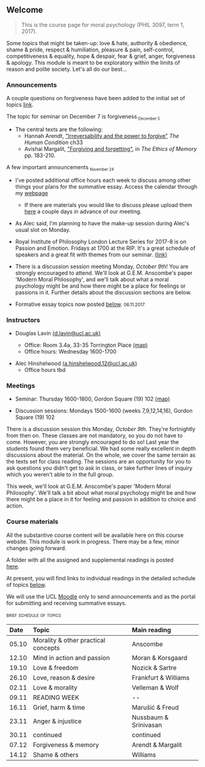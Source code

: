 ## Welcome

> This is the course page for moral psychology (PHIL 3097, term 1, 2017). 

Some topics that might be taken-up: love & hate, authority & obedience, shame & pride, respect & humiliation, pleasure & pain, self-control, competitiveness & equality, hope & despair, fear & grief, anger, forgiveness & apology. This module is meant to be exploratory within the limits of reason and polite society. Let's all do our best...

### Announcements

A couple questions on forgiveness have been added to the initial set of topics [link](https://www.dropbox.com/s/n0u52rtzbshj1h1/essay-topics-summative.pdf?dl=0).

The topic for seminar on December 7 is forgiveness.<sub><small>December 5</small></sub>
- The central texts are the following: 
  + Hannah Arendt, ["Irreversability and the power to forgive"](https://www.dropbox.com/s/kz2huo3sc6ern0g/arendt-forgiveness.pdf?dl=0) *The Human Condition* ch33
  + Avishai Margalit, ["Forgiving and forgetting"](https://www.dropbox.com/s/43sd9jh4wr3h88h/Margalit-The%20Ethics%20of%20Memory.pdf?dl=0), in *The Ethics of Memory* pp. 183-210.

A few important announcements <sub><small>November 24</small></sub>
- I've posted additional office hours each week to discuss among other things your plans for the summative essay. Access the calendar through my [webpage](http://www.douglaslavin.org/)
  - If there are materials you would like to discuss please upload them [here](https://www.dropbox.com/request/oY2JI7TC4oIfUD1gtMsb) a couple days in advance of our meeting.
- As Alec said, I'm planning to have the make-up session during Alec's usual slot on Monday.

- Royal Institute of Philosophy London Lecture Series for 2017-8 is on Passion and Emotion. Fridays at 1700 at the RIP. It's a great schedule of speakers and a great fit with themes from our seminar. [(link)](http://royalinstitutephilosophy.org/events/london-lecture-series/)

- There is a discussion session meeting Monday, *October 9th*! You are strongly encouraged to attend. We'll look at G.E.M. Anscombe's paper 'Modern Moral Philosophy', and we'll talk about what a moral psychology might be and how there might be a place for feelings or passions in it. Further details about the discussion sections are below.

- Formative essay topics now posted [below](assessment.md). <small>06.11.2017</small>


### Instructors

- Douglas Lavin [(d.lavin@ucl.ac.uk)](d.lavin@ucl.ac.uk)

  + Office: Room 3.4a, 33-35 Torrington Place [(map)](http://www.ucl.ac.uk/maps/33-35-torrington-place)
  + Office hours: Wednesday 1600-1700
    <!-- - [email policy](#noemail) -->
 <!-- [schedule](http://www.supersaas.co.uk/schedule/DouglasLavin/OfficeHoursUCL) -->

- Alec Hinshelwood [(a.hinshelwood.12@ucl.ac.uk)](a.hinshelwood.12@ucl.ac.uk)
  + Office hours tbd


### Meetings

- Seminar: Thursday 1600-1800, Gordon Square (19) 102 [(map)](http://www.ucl.ac.uk/maps/19-gordon-square)

- Discussion sessions: Mondays 1500-1600 (weeks 7,9,12,14,16), Gordon Square (19) 102

There is a discussion session this Monday, *October 9th*. They're fortnightly from then on. These classes are not mandatory, so you do not have to come. However, you are strongly encouraged to do so! Last year the students found them very beneficial. We had some really excellent in depth discussions about the material. On the whole, we cover the same terrain as the texts set for class reading. The sessions are an opportunity for you to ask questions you didn't get to ask in class, or take further lines of inquiry which you weren't able to in the full group.

This week, we'll look at G.E.M. Anscombe's paper 'Modern Moral Philosophy'. We'll talk a bit about what moral psychology might be and how there might be a place in it for feeling and passion in addition to choice and action.


### Course materials

All the substantive course content will be available here on this course website. This module is work in progress. There may be a few, minor changes going forward.

A folder with all the assigned and supplemental readings is posted  
[here](https://www.dropbox.com/sh/6co6o1lykiw13uf/AAAOD2ZQkDpU9psqM2IndYbia?dl=0).

At present, you will find links to individual readings in the detailed schedule of topics [below](#schedule).

We will use the UCL [Moodle](https://moodle.ucl.ac.uk/course/view.php?id=39769) only to send announcements and as the portal for submitting and receiving summative essays.


<span style="font-variant:small-caps;"> brief schedule of topics</span>

| Date  | Topic                               | Main reading          |
|:------|:------------------------------------|:----------------------|
| 05.10 | Morality & other practical concepts | Anscombe              |
| 12.10 | Mind in action and passion          | Moran & Korsgaard     |
| 19.10 | Love & freedom                      | Nozick & Sartre       |
| 26.10 | Love, reason & desire               | Frankfurt & Williams  |
| 02.11 | Love & morality                     | Velleman & Wolf       |
| 09.11 | READING WEEK                        | --                    |
| 16.11 | Grief, harm & time                  | Marušić & Freud       |
| 23.11 | Anger & injustice                   | Nussbaum & Srinivasan |
| 30.11 | continued                           | continued             |
| 07.12 | Forgiveness & memory                | Arendt & Margalit     |
| 14.12 | Shame & others                      | Williams              |

